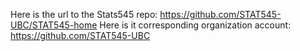 Here is the url to the Stats545 repo: 
https://github.com/STAT545-UBC/STAT545-home
Here is it corresponding organization account: 
https://github.com/STAT545-UBC
